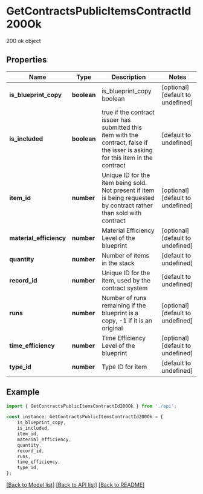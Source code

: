 # GetContractsPublicItemsContractId200Ok

200 ok object

## Properties

Name | Type | Description | Notes
------------ | ------------- | ------------- | -------------
**is_blueprint_copy** | **boolean** | is_blueprint_copy boolean | [optional] [default to undefined]
**is_included** | **boolean** | true if the contract issuer has submitted this item with the contract, false if the isser is asking for this item in the contract | [default to undefined]
**item_id** | **number** | Unique ID for the item being sold. Not present if item is being requested by contract rather than sold with contract | [optional] [default to undefined]
**material_efficiency** | **number** | Material Efficiency Level of the blueprint | [optional] [default to undefined]
**quantity** | **number** | Number of items in the stack | [default to undefined]
**record_id** | **number** | Unique ID for the item, used by the contract system | [default to undefined]
**runs** | **number** | Number of runs remaining if the blueprint is a copy, -1 if it is an original | [optional] [default to undefined]
**time_efficiency** | **number** | Time Efficiency Level of the blueprint | [optional] [default to undefined]
**type_id** | **number** | Type ID for item | [default to undefined]

## Example

```typescript
import { GetContractsPublicItemsContractId200Ok } from './api';

const instance: GetContractsPublicItemsContractId200Ok = {
    is_blueprint_copy,
    is_included,
    item_id,
    material_efficiency,
    quantity,
    record_id,
    runs,
    time_efficiency,
    type_id,
};
```

[[Back to Model list]](../README.md#documentation-for-models) [[Back to API list]](../README.md#documentation-for-api-endpoints) [[Back to README]](../README.md)
